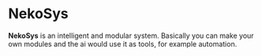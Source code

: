 # NekoSys

**NekoSys** is an intelligent and modular system. Basically you can make your own modules and the ai would use it as tools, for example automation.

